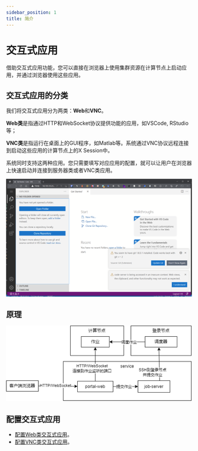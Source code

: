 ```yaml
---
sidebar_position: 1
title: 简介
---
```


# 交互式应用

借助交互式应用功能，您可以直接在浏览器上使用集群资源在计算节点上启动应用，并通过浏览器使用这些应用。

## 交互式应用的分类

我们将交互式应用分为两类：**Web**和**VNC**。

**Web类**是指通过HTTP和WebSocket协议提供功能的应用，如VSCode, RStudio等；

**VNC类**是指运行在桌面上的GUI程序，如Matlab等。系统通过VNC协议远程连接到启动这些应用的计算节点上的X Session中。

系统同时支持这两种应用。您只需要填写对应应用的配置，就可以让用户在浏览器上快速启动并连接到服务器类或者VNC类应用。

![在浏览器上使用Web类应用VSCode](interactive-apps.png)

## 原理

![交互式应用的原理](../../../diagrams/app.png)

## 配置交互式应用

- [配置Web类交互式应用](../apps/configure-web-app.md)。
- [配置VNC类交互式应用](../apps/configure-vnc-app.md)。
